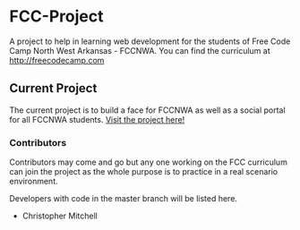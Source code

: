 # FCC-Project

A project to help in learning web development for the students of Free Code Camp North West Arkansas - FCCNWA.
You can find the curriculum at http://freecodecamp.com

## Current Project

The current project is to build a face for FCCNWA as well as a social portal for all FCCNWA students.
<a href="https://mrmperial.github.io/FCC-Project/" target="_blank">Visit the project here!</a>

### Contributors

Contributors may come and go but any one working on the FCC curriculum can join the project as the whole purpose is to practice in a real scenario environment.

Developers with code in the master branch will be listed here.

- Christopher Mitchell
